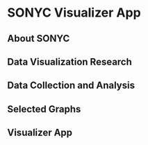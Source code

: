 # SONYC Visualizer App

## About SONYC

## Data Visualization Research

## Data Collection and Analysis

## Selected Graphs

## Visualizer App




